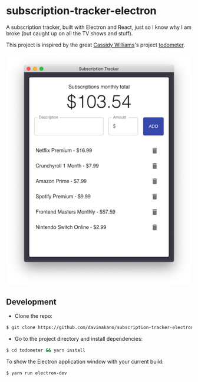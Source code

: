 # subscription-tracker-electron

A subscription tracker, built with Electron and React, just so I know why I am broke (but caught up on all the TV shows and stuff).

This project is inspired by the great [Cassidy Williams](https://github.com/cassidoo)'s project [todometer](https://github.com/cassidoo/todometer).

![subscription-tracker](assets/screenshot.png)

## Development

- Clone the repo:

```bash
$ git clone https://github.com/davinakano/subscription-tracker-electron.git
```

- Go to the project directory and install dependencies:

```bash
$ cd todometer && yarn install
```

To show the Electron application window with your current build:

```bash
$ yarn run electron-dev
```
